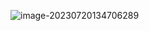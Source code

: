 ![image-20230720134706289](https://typora-images-1302473945.cos.ap-chengdu.myqcloud.com/images/202307201347319.png)